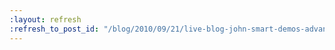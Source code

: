 ```yaml
---
:layout: refresh
:refresh_to_post_id: "/blog/2010/09/21/live-blog-john-smart-demos-advanced-hudson-usage"
---
```

